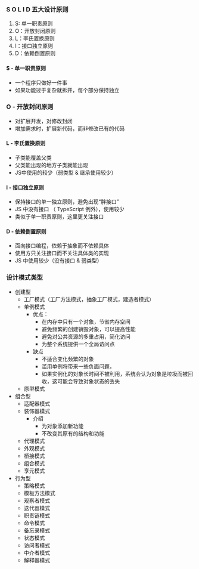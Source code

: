 ### S O L I D 五大设计原则

1. S: 单一职责原则
2. O：开放封闭原则
3. L：李氏置换原则
4. I：接口独立原则
5. D：依赖倒置原则 



#### S - 单一职责原则

- 一个程序只做好一件事
- 如果功能过于复杂就拆开，每个部分保持独立



### O - 开放封闭原则

- 对扩展开发，对修改封闭
- 增加需求时，扩展新代码，而非修改已有的代码



#### L - 李氏置换原则

- 子类能覆盖父类
- 父类能出现的地方子类就能出现
- JS中使用的较少（弱类型 & 继承使用较少）



#### I - 接口独立原则

- 保持接口的单一独立原则，避免出现“胖接口”
- JS 中没有接口 （ TypeScript 例外），使用较少
- 类似于单一职责原则，这里更关注接口



#### D - 依赖倒置原则

- 面向接口编程，依赖于抽象而不依赖具体
- 使用方只关注接口而不关注具体类的实现
- JS 中使用较少（没有接口 & 弱类型）


### 设计模式类型

- 创建型
  - 工厂模式（工厂方法模式，抽象工厂模式，建造者模式）
  - 单例模式
    - 优点： 
      - 在内存中只有一个对象，节省内存空间
      - 避免频繁的创建销毁对象，可以提高性能
      - 避免对公共资源的多重占用，简化访问
      - 为整个系统提供一个全局访问点
    - 缺点
      - 不适合变化频繁的对象
      - 滥用单例将带来一些负面问题，
      - 如果实例化的对象长时间不被利用，系统会认为对象是垃圾而被回收，这可能会导致对象状态的丢失
  - 原型模式
- 组合型
  - 适配器模式
  - 装饰器模式
    - 介绍
      - 为对象添加新功能
      - 不改变其原有的结构和功能
  - 代理模式
  - 外观模式
  - 桥接模式
  - 组合模式
  - 享元模式
- 行为型
  - 策略模式
  - 模板方法模式
  - 观察者模式
  - 迭代器模式
  - 职责链模式
  - 命令模式
  - 备忘录模式
  - 状态模式
  - 访问者模式
  - 中介者模式
  - 解释器模式
